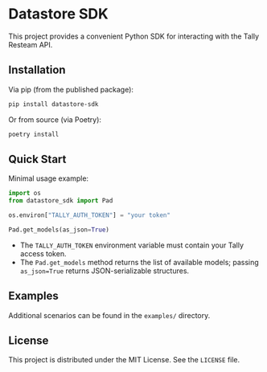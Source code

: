 # Datastore SDK

This project provides a convenient Python SDK for interacting with the Tally Resteam API.

## Installation

Via pip (from the published package):

```bash
pip install datastore-sdk
```

Or from source (via Poetry):

```bash
poetry install
```

## Quick Start

Minimal usage example:

```python
import os
from datastore_sdk import Pad

os.environ["TALLY_AUTH_TOKEN"] = "your token"

Pad.get_models(as_json=True)
```

- The `TALLY_AUTH_TOKEN` environment variable must contain your Tally access token.
- The `Pad.get_models` method returns the list of available models; passing `as_json=True` returns JSON-serializable structures.

## Examples

Additional scenarios can be found in the `examples/` directory.

## License

This project is distributed under the MIT License. See the `LICENSE` file.